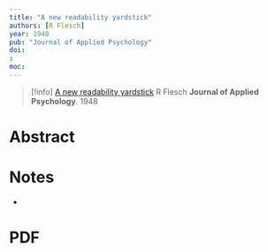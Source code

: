 ```yaml
---
title: "A new readability yardstick"
authors: [R Flesch]
year: 1948
pub: "Journal of Applied Psychology"
doi: 
: 
moc: 
---
```

>[!info]
[A new readability yardstick](https://pubmed.ncbi.nlm.nih.gov//)
R Flesch
**Journal of Applied Psychology**. 1948

# Abstract


# Notes
- 

# PDF
